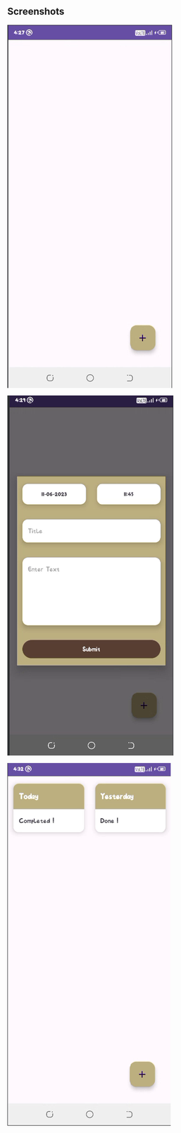 
## Screenshots

![App Screenshot](https://github.com/sanjayparmar143/Notes_App/blob/master/Screenshot%202023-06-15%20162821.png)

![App Screenshot](https://github.com/sanjayparmar143/Notes_App/blob/master/Screenshot%202023-06-15%20162956.png)

![App Screenshot](https://github.com/sanjayparmar143/Notes_App/blob/master/Screenshot%202023-06-15%20163241.png)

